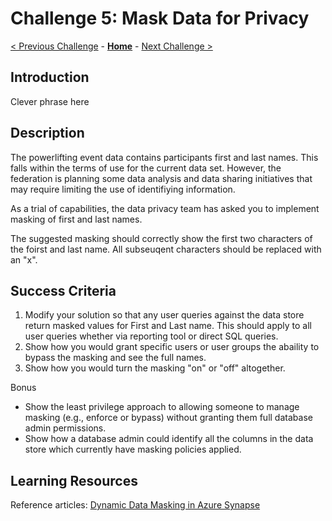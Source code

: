 # Challenge 5: Mask Data for Privacy

[< Previous Challenge](./04-incrementals.md) - **[Home](../README.md)** - [Next Challenge >](./06-new-data.md)

## Introduction
Clever phrase here

## Description
The powerlifting event data contains participants first and last names.  This falls within the terms of use for the current data set.  However, the federation is planning some data analysis and data sharing initiatives that may require limiting the use of identifiying information.  

As a trial of capabilities, the data privacy team has asked you to implement masking of first and last names.

The suggested masking should correctly show the first two characters of the foirst and last name.  All subseuqent characters should be replaced with an "x".


## Success Criteria
1. Modify your solution so that any user queries against the data store return masked values for First and Last name.  This should apply to all user queries whether via reporting tool or direct SQL queries.
2. Show how you would grant specific users or user groups the abaility to bypass the masking and see the full names.
3. Show how you would turn the masking "on" or "off" altogether.

Bonus
- Show the least privilege approach to allowing someone to manage masking (e.g., enforce or bypass) without granting them full database admin permissions.
- Show how a database admin could identify all the columns in the data store which currently have masking policies applied.

## Learning Resources
Reference articles:
[Dynamic Data Masking in Azure Synapse](https://docs.microsoft.com/en-us/sql/relational-databases/security/dynamic-data-masking?view=azure-sqldw-latest)

